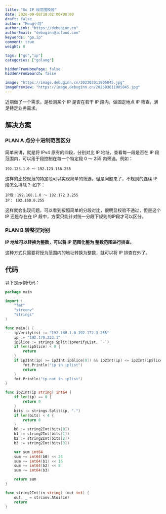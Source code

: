 ```yaml
---
title: "Go IP 段范围校验"
date: 2020-09-08T18:02:00+08:00
draft: false
author: "Meng小羽"
authorLink: "https://debuginn.cn"
authorEmail: "debuginn@icloud.com"
keywords: "go,ip"
comment: true
weight: 0

tags: ["go","ip"]
categories: ["golang"]

hiddenFromHomePage: false
hiddenFromSearch: false

image: "https://image.debuginn.cn/202303011905845.jpg"
imagePreview: "https://image.debuginn.cn/202303011905845.jpg"
---
```


近期做了一个需求，是检测某个 IP 是否在若干 IP 段内，做固定地点 IP 筛查，满足特定业务需求。

## 解决方案

### PLAN A 点分十进制范围区分

简单来讲，就是将 IPv4 原有的四段，分别对比 IP 地址，查看每一段是否在 IP 段范围内，可以用于段控制在每一个特定段 0 ～ 255 内筛选，例如：

```sybase
192.123.1.0 ～ 192.123.156.255 
```

这样的比较规范的特定段可以实现简单的筛选，但是问题来了，不规则的连续 IP 段怎么排除？ 如下：

```sybase
IP段：192.168.1.0 ～ 192.172.3.255
IP： 192.160.0.255
```

这样就会出现问题，可以看到按照简单的分段对比，很明显校验不通过，但是这个 IP 还是存在在 IP 段中，方案只能针对统一分段下规则的IP段才可以区分。

### PLAN B 转整型对别

**IP 地址可以转换为整数，可以将 IP 范围化整为 整数范围进行排查。**

这种方式只需要将授为范围内的地址转换为整数，就可以将 IP 排查在外了。

## 代码

以下是示例代码：

```go
package main

import (
	"fmt"
	"strconv"
	"strings"
)

func main() {
	ipVerifyList := "192.168.1.0-192.172.3.255"
	ip := "192.170.223.1"
	ipSlice := strings.Split(ipVerifyList, `-`)
	if len(ipSlice) < 0 {
		return
	}
	if ip2Int(ip) >= ip2Int(ipSlice[0]) && ip2Int(ip) <= ip2Int(ipSlice[1]) {
		fmt.Println("ip in iplist")
		return
	}
	fmt.Println("ip not in iplist")
}

func ip2Int(ip string) int64 {
	if len(ip) == 0 {
		return 0
	}
	bits := strings.Split(ip, ".")
	if len(bits) < 4 {
		return 0
	}
	b0 := string2Int(bits[0])
	b1 := string2Int(bits[1])
	b2 := string2Int(bits[2])
	b3 := string2Int(bits[3])

	var sum int64
	sum += int64(b0) << 24
	sum += int64(b1) << 16
	sum += int64(b2) << 8
	sum += int64(b3)

	return sum
}

func string2Int(in string) (out int) {
	out, _ = strconv.Atoi(in)
	return
}
```
